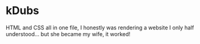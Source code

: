 # kDubs
 HTML and CSS all in one file, I honestly was rendering a website I only half understood… but she became my wife, it worked!
